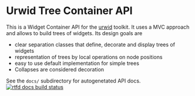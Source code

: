 Urwid Tree Container API
========================

This is a Widget Container API for the [urwid][urwid] toolkit.
It uses a MVC approach and allows to build trees of widgets.
Its design goals are

* clear separation classes that define, decorate and display trees of widgets
* representation of trees by local operations on node positions
* easy to use default implementation for simple trees
* Collapses are considered decoration

See the `docs/` subdirectory for autogenetated API docs.
[![rtfd docs build status](https://readthedocs.org/projects/urwidtrees/badge/)](https://urwidtrees.readthedocs.org/en/latest/)

[urwid]: http://excess.org/urwid/
